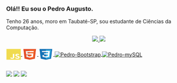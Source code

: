  ### Olá!! Eu sou o Pedro Augusto.
Tenho 26 anos, moro em Taubaté-SP, sou estudante de Ciências da Computação. 


<div align="center">
  <a href="https://github.com/PedroAugusto2305">
  <img height="180em" src="https://github-readme-stats.vercel.app/api?username=PedroAugusto2305&show_icons=true&theme=radical&include_all_commits=true&count_private=true"/>
  <img height="180em" src="https://github-readme-stats.vercel.app/api/top-langs/?username=PedroAugusto2305&layout=compact&langs_count=7&theme=radical"/>
</div>
  
<div style="display: inline_block"><br>
  <img align="center" alt="Pedro-JS" height="30" width="40" src="https://raw.githubusercontent.com/devicons/devicon/master/icons/javascript/javascript-plain.svg">
  <img align="center" alt="Pedro-HTML" height="30" width="40" src="https://raw.githubusercontent.com/devicons/devicon/master/icons/html5/html5-original.svg">
  <img align="center" alt="Pedro-CSS" height="30" width="40" src="https://raw.githubusercontent.com/devicons/devicon/master/icons/css3/css3-original.svg">
  <img align="center" alt="Pedro-Bootstrap" height="30" width="40"  src="https://cdn.jsdelivr.net/gh/devicons/devicon/icons/bootstrap/bootstrap-original.svg" />
  <img align="center" alt="Pedro-mySQL" height="40" width="50"  src="https://cdn.jsdelivr.net/gh/devicons/devicon/icons/mysql/mysql-original-wordmark.svg" />          
</div>
  
  ##
  
  
<div> 
  <a href="https://www.instagram.com/eupedro.js/" target="_blank"><img src="https://img.shields.io/badge/-Instagram-%23E4405F?style=for-the-badge&logo=instagram&logoColor=white" target="_blank"></a>
  <a href = "mailto:p.augusto_23@outlook.com"><img src="https://img.shields.io/badge/Microsoft_Outlook-0078D4?style=for-the-badge&logo=microsoft-outlook&logoColor=white" target="_blank"></a>
  <a href="linkedin.com/in/pedro-augusto-bueno-de-aquino-3a428b145" target="_blank"><img src="https://img.shields.io/badge/-LinkedIn-%230077B5?style=for-the-badge&logo=linkedin&logoColor=white" target="_blank"></a> 
</div>
